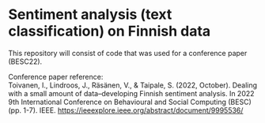# Sentiment analysis (text classification) on Finnish data

This repository will consist of code that was used for a conference paper (BESC22).

Conference paper reference: \
    Toivanen, I., Lindroos, J., Räsänen, V., & Taipale, S. (2022, October). Dealing with a small amount of data–developing Finnish sentiment analysis. In 2022 9th International Conference on Behavioural and Social Computing (BESC) (pp. 1-7). IEEE. https://ieeexplore.ieee.org/abstract/document/9995536/
